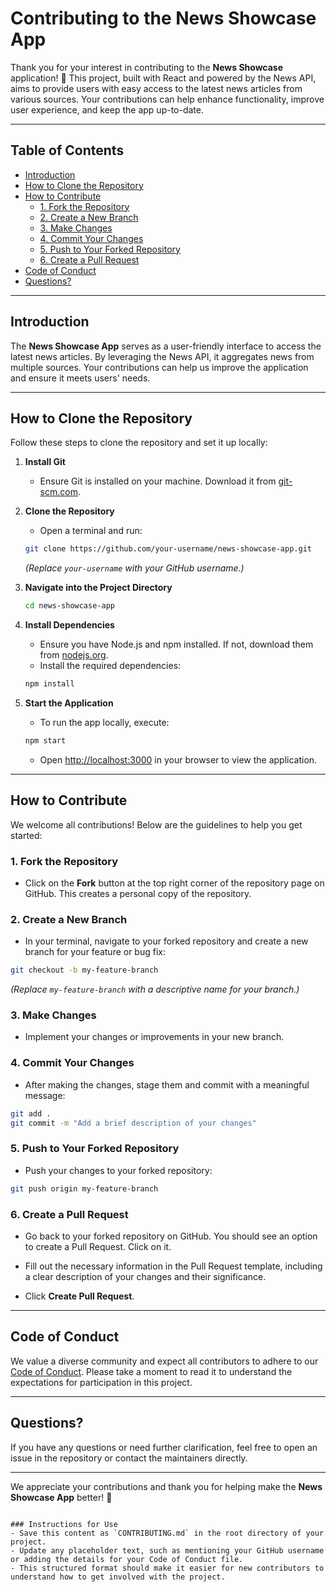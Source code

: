 
# Contributing to the News Showcase App

Thank you for your interest in contributing to the **News Showcase** application! 🌟 This project, built with React and powered by the News API, aims to provide users with easy access to the latest news articles from various sources. Your contributions can help enhance functionality, improve user experience, and keep the app up-to-date.

---

## Table of Contents

- [Introduction](#introduction)
- [How to Clone the Repository](#how-to-clone-the-repository)
- [How to Contribute](#how-to-contribute)
  - [1. Fork the Repository](#1-fork-the-repository)
  - [2. Create a New Branch](#2-create-a-new-branch)
  - [3. Make Changes](#3-make-changes)
  - [4. Commit Your Changes](#4-commit-your-changes)
  - [5. Push to Your Forked Repository](#5-push-to-your-forked-repository)
  - [6. Create a Pull Request](#6-create-a-pull-request)
- [Code of Conduct](#code-of-conduct)
- [Questions?](#questions)

---

## Introduction

The **News Showcase App** serves as a user-friendly interface to access the latest news articles. By leveraging the News API, it aggregates news from multiple sources. Your contributions can help us improve the application and ensure it meets users' needs.

---

## How to Clone the Repository

Follow these steps to clone the repository and set it up locally:

1. **Install Git**
   - Ensure Git is installed on your machine. Download it from [git-scm.com](https://git-scm.com/).

2. **Clone the Repository**
   - Open a terminal and run:

   ```bash
   git clone https://github.com/your-username/news-showcase-app.git
   ```

   *(Replace `your-username` with your GitHub username.)*

3. **Navigate into the Project Directory**

   ```bash
   cd news-showcase-app
   ```

4. **Install Dependencies**
   - Ensure you have Node.js and npm installed. If not, download them from [nodejs.org](https://nodejs.org/).
   - Install the required dependencies:

   ```bash
   npm install
   ```

5. **Start the Application**
   - To run the app locally, execute:

   ```bash
   npm start
   ```

   - Open [http://localhost:3000](http://localhost:3000) in your browser to view the application.

---

## How to Contribute

We welcome all contributions! Below are the guidelines to help you get started:

### 1. Fork the Repository

- Click on the **Fork** button at the top right corner of the repository page on GitHub. This creates a personal copy of the repository.

### 2. Create a New Branch

- In your terminal, navigate to your forked repository and create a new branch for your feature or bug fix:

```bash
git checkout -b my-feature-branch
```

*(Replace `my-feature-branch` with a descriptive name for your branch.)*

### 3. Make Changes

- Implement your changes or improvements in your new branch.

### 4. Commit Your Changes

- After making the changes, stage them and commit with a meaningful message:

```bash
git add .
git commit -m "Add a brief description of your changes"
```

### 5. Push to Your Forked Repository

- Push your changes to your forked repository:

```bash
git push origin my-feature-branch
```

### 6. Create a Pull Request

- Go back to your forked repository on GitHub. You should see an option to create a Pull Request. Click on it.
  
- Fill out the necessary information in the Pull Request template, including a clear description of your changes and their significance.

- Click **Create Pull Request**.

---

## Code of Conduct

We value a diverse community and expect all contributors to adhere to our [Code of Conduct](CODE_OF_CONDUCT.md). Please take a moment to read it to understand the expectations for participation in this project.

---

## Questions?

If you have any questions or need further clarification, feel free to open an issue in the repository or contact the maintainers directly.

---

We appreciate your contributions and thank you for helping make the **News Showcase App** better! 🚀
```

### Instructions for Use
- Save this content as `CONTRIBUTING.md` in the root directory of your project.
- Update any placeholder text, such as mentioning your GitHub username or adding the details for your Code of Conduct file.
- This structured format should make it easier for new contributors to understand how to get involved with the project.
